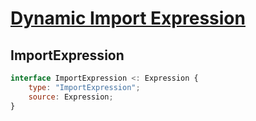 # [Dynamic Import Expression](https://github.com/domenic/proposal-dynamic-import)

## ImportExpression

```js
interface ImportExpression <: Expression {
    type: "ImportExpression";
    source: Expression;
}
```
